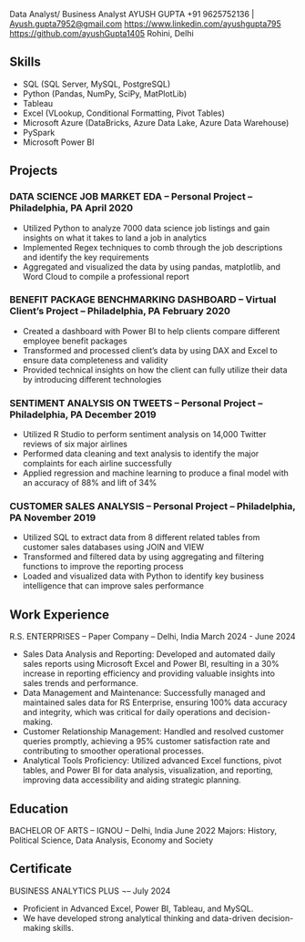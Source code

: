 Data Analyst/ Business Analyst
AYUSH GUPTA
+91 9625752136 | Ayush.gupta7952@gmail.com
https://www.linkedin.com/ayushgupta795
https://github.com/ayushGupta1405
Rohini, Delhi
## Skills
 
-	SQL (SQL Server, MySQL, PostgreSQL)
-	Python (Pandas, NumPy, SciPy, MatPlotLib)
-	Tableau
-	Excel (VLookup, Conditional Formatting, Pivot Tables)
-	Microsoft Azure (DataBricks, Azure Data Lake, Azure Data Warehouse)
-	PySpark
-	Microsoft Power BI
 
## Projects
### DATA SCIENCE JOB MARKET EDA – Personal Project – Philadelphia, PA	April 2020
   -	Utilized Python to analyze 7000 data science job listings and gain insights on what it takes to land a job in analytics
   -	Implemented Regex techniques to comb through the job descriptions and identify the key requirements 
   -	Aggregated and visualized the data by using pandas, matplotlib, and Word Cloud to compile a professional report
### BENEFIT PACKAGE BENCHMARKING DASHBOARD – Virtual Client’s Project – Philadelphia, PA	February 2020
   -	Created a dashboard with Power BI to help clients compare different employee benefit packages
   -	Transformed and processed client’s data by using DAX and Excel to ensure data completeness and validity
   -	Provided technical insights on how the client can fully utilize their data by introducing different technologies 
### SENTIMENT ANALYSIS ON TWEETS – Personal Project – Philadelphia, PA 	December 2019
   -	Utilized R Studio to perform sentiment analysis on 14,000 Twitter reviews of six major airlines
   -	Performed data cleaning and text analysis to identify the major complaints for each airline successfully
   -	Applied regression and machine learning to produce a final model with an accuracy of 88% and lift of 34%
### CUSTOMER SALES ANALYSIS – Personal Project – Philadelphia, PA 	November 2019
   -	Utilized SQL to extract data from 8 different related tables from customer sales databases using JOIN and VIEW
   -	Transformed and filtered data by using aggregating and filtering functions to improve the reporting process
   -	Loaded and visualized data with Python to identify key business intelligence that can improve sales performance
## Work Experience
R.S. ENTERPRISES – Paper Company – Delhi, India 	March 2024 - June 2024
   -	Sales Data Analysis and Reporting: Developed and automated daily sales reports using Microsoft Excel and Power BI, resulting in a 30% increase in reporting efficiency and providing valuable insights into 
      sales trends and performance.
   -	Data Management and Maintenance: Successfully managed and maintained sales data for RS Enterprise, ensuring 100% data accuracy and integrity, which was critical for daily operations and decision-making.
   -	Customer Relationship Management: Handled and resolved customer queries promptly, achieving a 95% customer satisfaction rate and contributing to smoother operational processes.
   -	Analytical Tools Proficiency: Utilized advanced Excel functions, pivot tables, and Power BI for data analysis, visualization, and reporting, improving data accessibility and aiding strategic planning.	
## Education
BACHELOR OF ARTS – IGNOU  – Delhi, India                                                                                                                                  June 2022
Majors: History, Political Science, Data Analysis, Economy and Society  
## Certificate 
BUSINESS ANALYTICS PLUS ¬–                                                                                                            July 2024
- Proficient in Advanced Excel, Power BI, Tableau, and MySQL.
- We have developed strong analytical thinking and data-driven decision-making skills.


